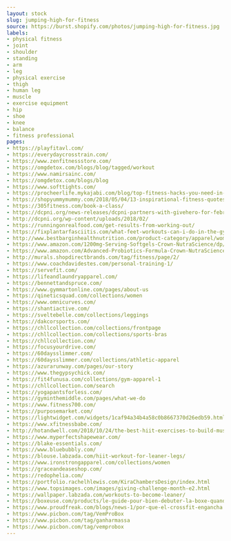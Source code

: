 ```yaml
---
layout: stock
slug: jumping-high-for-fitness
source: https://burst.shopify.com/photos/jumping-high-for-fitness.jpg
labels:
- physical fitness
- joint
- shoulder
- standing
- arm
- leg
- physical exercise
- thigh
- human leg
- muscle
- exercise equipment
- hip
- shoe
- knee
- balance
- fitness professional
pages:
- https://playfitavl.com/
- https://everydaycrosstrain.com/
- https://www.zenfitnessstore.com/
- https://omgdetox.com/blogs/blog/tagged/workout
- https://www.namirsainc.com/
- https://omgdetox.com/blogs/blog
- https://www.softtights.com/
- https://procheerlife.mykajabi.com/blog/top-fitness-hacks-you-need-in-preparation-for-the-pro-cheer-auditions
- https://shopyummymummy.com/2018/05/04/13-inspirational-fitness-quotes-to-keep-you-going/
- https://305fitness.com/book-a-class/
- https://dcpni.org/news-releases/dcpni-partners-with-givehero-for-february-giving-challenge/
- http://dcpni.org/wp-content/uploads/2018/02/
- https://runningonrealfood.com/get-results-from-working-out/
- https://fixplantarfasciitis.com/what-feet-workouts-can-i-do-in-the-gym-with-plantar-fasciitis/
- http://www.bestbarginhealthnutrition.com/product-category/apparel/womens-apparel/
- https://www.amazon.com/1200mg-Serving-Softgels-Crown-NutraScience/dp/B01N1M9GU9
- https://www.amazon.com/Advanced-Probiotics-Formula-Crown-NutraScience/dp/B01MYTMY9D
- http://murals.shopdirectbrands.com/tag/fitness/page/2/
- https://www.coachdavidestes.com/personal-training-1/
- https://servefit.com/
- https://lifeandlaundryapparel.com/
- https://bennettandspruce.com/
- https://www.gymmartonline.com/pages/about-us
- https://qineticsquad.com/collections/women
- https://www.omnicurves.com/
- https://shantiactive.com/
- https://sveltebelle.com/collections/leggings
- https://dakcorsports.com/
- https://chllcollection.com/collections/frontpage
- https://chllcollection.com/collections/sports-bras
- https://chllcollection.com/
- https://focusyourdrive.com/
- https://60daysslimmer.com/
- https://60daysslimmer.com/collections/athletic-apparel
- https://azurarunway.com/pages/our-story
- https://www.thegypsychick.com/
- https://fit4funusa.com/collections/gym-apparel-1
- https://chllcollection.com/search
- https://yogapantsforless.com/
- https://gyminthemiddle.com/pages/what-we-do
- https://www.fitness700.com/
- https://purposemarket.com/
- https://lightwidget.com/widgets/1caf94a34b4a58c0b8667370d26edb59.html
- https://www.xfitnessbabe.com/
- http://hotandwell.com/2018/10/24/the-best-hiit-exercises-to-build-muscle-and-lose-weight/
- https://www.myperfectshapewear.com/
- https://blake-essentials.com/
- https://www.bluebubbly.com/
- https://blouse.labzada.com/hiit-workout-for-leaner-legs/
- https://www.ironstrongapparel.com/collections/women
- https://graceandeaseshop.com/
- https://redophelia.com/
- https://portfolio.rachelhlewis.com/KiraChambersDesign/index.html
- https://www.topsimages.com/images/giving-challenge-month-e2.html
- https://wallpaper.labzada.com/workouts-to-become-leaner/
- https://boxeuse.com/products/le-guide-pour-bien-debuter-la-boxe-quand-on-est-une-femme
- https://www.proudfreak.com/blogs/news-1/por-que-el-crossfit-engancha
- https://www.picbon.com/tag/VemProBox
- https://www.picbon.com/tag/ganharmassa
- https://www.picbon.com/tag/vemprobox
---
```

